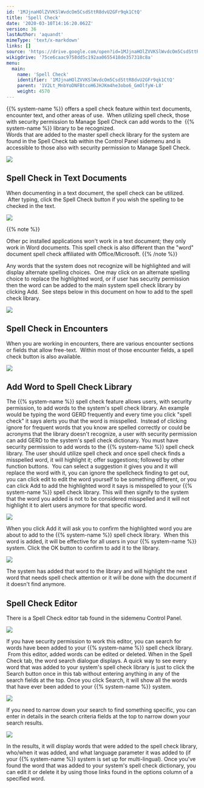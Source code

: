 ```yaml
---
id: '1MJjnaHOlZVVKSlWvdcOm5CsdSttR8dvU2GFr9qk1CtQ'
title: 'Spell Check'
date: '2020-03-10T14:16:20.062Z'
version: 36
lastAuthor: 'aquandt'
mimeType: 'text/x-markdown'
links: []
source: 'https://drive.google.com/open?id=1MJjnaHOlZVVKSlWvdcOm5CsdSttR8dvU2GFr9qk1CtQ'
wikigdrive: '75ce6caac9758dd5c192aa0655418de357318c8a'
menu:
  main:
    name: 'Spell Check'
    identifier: '1MJjnaHOlZVVKSlWvdcOm5CsdSttR8dvU2GFr9qk1CtQ'
    parent: '1V2Lt_MnbYoDNFBtcoH6JHJKm4he3obo6_GmOlfyW-L8'
    weight: 4570
---
```

{{% system-name %}} offers a spell check feature within text documents, encounter text, and other areas of use.  When utilizing spell check, those with security permission to Manage Spell Check can add words to the  {{% system-name %}} library to be recognized.    
Words that are added to the master spell check library for the system are found in the Spell Check tab within the Control Panel sidemenu and is accessible to those also with security permission to Manage Spell Check.

  
![](../spell-check.assets/11dd35dc4035cc50114d4886013e111d.png)  


  
## **Spell Check in Text Documents**  
  
When documenting in a text document, the spell check can be utilized.  After typing, click the Spell Check button if you wish the spelling to be checked in the text.

  
![](../spell-check.assets/c0163f042e43d0ef156be768ed9b4fb2.png)  


{{% note %}}

Other pc installed applications won't work in a text document; they only work in Word documents. This spell check is also different than the "word" document spell check affiliated with Office/Microsoft.
{{% /note %}}

Any words that the system does not recognize will be highlighted and will display alternate spelling choices.  One may click on an alternate spelling choice to replace the highlighted word, or if user has security permission then the word can be added to the main system spell check library by clicking Add.  See steps below in this document on how to add to the spell check library.

  
![](../spell-check.assets/18e7852e770d32623b23eef973a271a7.png)  


  
## **Spell Check in Encounters**  

When you are working in encounters, there are various encounter sections or fields that allow free-text.  Within most of those encounter fields, a spell check button is also available.

  
![](../spell-check.assets/bd6aee7e77e43af94a478719452659b4.png)  

  
## **Add Word to Spell Check Library**  

The {{% system-name %}} spell check feature allows users, with security permission, to add words to the system's spell check library. An example would be typing the word GERD frequently and every time you click "spell check" it says alerts you that the word is misspelled.  Instead of clicking ignore for frequent words that you know are spelled correctly or could be acronyms that the library doesn't recognize, a user with security permission can add GERD to the system's spell check dictionary.
You must have security permission to add words to the {{% system-name %}} spell check library.
The user should utilize spell check and once spell check finds a misspelled word, it will highlight it; offer suggestions; followed by other function buttons.  You can select a suggestion it gives you and it will replace the word with it, you can ignore the spellcheck finding to get out, you can click edit to edit the word yourself to be something different, or you can click Add to add the highlighted word it says is misspelled to your {{% system-name %}} spell check library. This will then signify to the system that the word you added is not to be considered misspelled and it will not highlight it to alert users anymore for that specific word.

  
![](../spell-check.assets/297351fef0ec13af31b9f0b02dfa1078.png)  


When you click Add it will ask you to confirm the highlighted word you are about to add to the {{% system-name %}} spell check library.  When this word is added, it will be effective for all users in your {{% system-name %}} system. Click the OK button to confirm to add it to the library.

  
![](../spell-check.assets/7b631eac0f54da030df05074deb41a5a.png)  


The system has added that word to the library and will highlight the next word that needs spell check attention or it will be done with the document if it doesn't find anymore.
  
## **Spell Check Editor**  

There is a Spell Check editor tab found in the sidemenu Control Panel.

  
![](../spell-check.assets/7070459d91f4a72182798afc753629b2.png)  


If you have security permission to work this editor, you can search for words have been added to your {{% system-name %}} spell check library.  From this editor, added words can be edited or deleted. When in the Spell Check tab, the word search dialogue displays.
A quick way to see every word that was added to your system's spell check library is just to click the Search button once in this tab without entering anything in any of the search fields at the top. Once you click Search, it will show all the words that have ever been added to your {{% system-name %}} system.

  
![](../spell-check.assets/8204768d3984e96568dfbf194eef6d96.png)  


If you need to narrow down your search to find something specific, you can enter in details in the search criteria fields at the top to narrow down your search results.

  
![](../spell-check.assets/adfc19309bfef07abcc1e1f5a06020ce.png)  


In the results, it will display words that were added to the spell check library, who/when it was added, and what language parameter it was added to (if your {{% system-name %}} system is set up for multi-lingual).
Once you've found the word that was added to your system's spell check dictionary, you can edit it or delete it by using those links found in the options column of a specified word.

